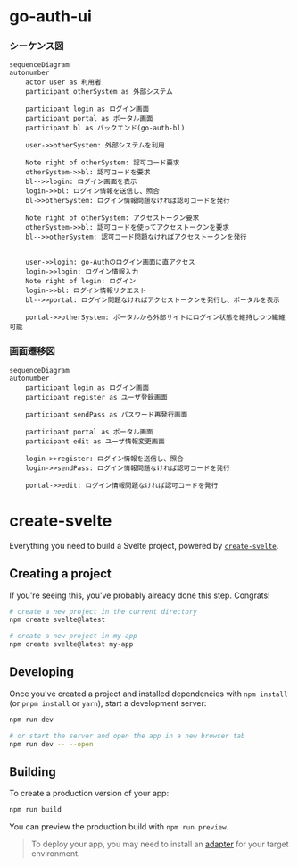 # go-auth-ui

### シーケンス図
```mermaid
sequenceDiagram
autonumber
    actor user as 利用者
    participant otherSystem as 外部システム

    participant login as ログイン画面
    participant portal as ポータル画面
    participant bl as バックエンド(go-auth-bl)

    user->>otherSystem: 外部システムを利用

    Note right of otherSystem: 認可コード要求
    otherSystem->>bl: 認可コードを要求
    bl-->>login: ログイン画面を表示
    login->>bl: ログイン情報を送信し、照合
    bl->>otherSystem: ログイン情報問題なければ認可コードを発行

    Note right of otherSystem: アクセストークン要求
    otherSystem->>bl: 認可コードを使ってアクセストークンを要求
    bl-->>otherSystem: 認可コード問題なければアクセストークンを発行


    user->>login: go-Authのログイン画面に直アクセス
    login->>login: ログイン情報入力
    Note right of login: ログイン
    login->>bl: ログイン情報リクエスト
    bl-->>portal: ログイン問題なければアクセストークンを発行し、ポータルを表示

    portal->>otherSystem: ポータルから外部サイトにログイン状態を維持しつつ繊維可能
```

### 画面遷移図
```mermaid
sequenceDiagram
autonumber
    participant login as ログイン画面
    participant register as ユーザ登録画面

    participant sendPass as パスワード再発行画面

    participant portal as ポータル画面
    participant edit as ユーザ情報変更画面

    login->>register: ログイン情報を送信し、照合
    login->>sendPass: ログイン情報問題なければ認可コードを発行

    portal->>edit: ログイン情報問題なければ認可コードを発行
```


# create-svelte

Everything you need to build a Svelte project, powered by [`create-svelte`](https://github.com/sveltejs/kit/tree/main/packages/create-svelte).

## Creating a project

If you're seeing this, you've probably already done this step. Congrats!

```bash
# create a new project in the current directory
npm create svelte@latest

# create a new project in my-app
npm create svelte@latest my-app
```

## Developing

Once you've created a project and installed dependencies with `npm install` (or `pnpm install` or `yarn`), start a development server:

```bash
npm run dev

# or start the server and open the app in a new browser tab
npm run dev -- --open
```

## Building

To create a production version of your app:

```bash
npm run build
```

You can preview the production build with `npm run preview`.

> To deploy your app, you may need to install an [adapter](https://kit.svelte.dev/docs/adapters) for your target environment.
